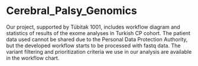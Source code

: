 # Cerebral_Palsy_Genomics
Our project, supported by Tübitak 1001, includes workflow diagram and statistics of results of the exome  analyses in Turkish CP cohort.
The patient data used cannot be shared due to the Personal Data Protection Authority, but the developed workflow starts to be processed with fastq data.
The variant filtering and prioritization criteria we use in our analysis are available in the workflow chart.
